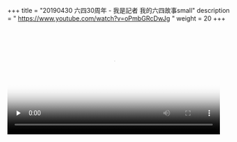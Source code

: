 +++
title = "20190430 六四30周年 - 我是記者 我的六四故事small"
description = " https://www.youtube.com/watch?v=oPmbGRcDwJg "
weight = 20
+++


<video width="95%" preload="none"
poster="20190430__opmbgrcdwjg_small.mp4.jpg"
controls>
<source src="20190430__opmbgrcdwjg_small.mp4"
type="video/mp4">
Your browser does not support the video tag.  https://www.youtube.com/watch?v=oPmbGRcDwJg 六四30周年 - 我是記者 我的六四故事small
</video>
